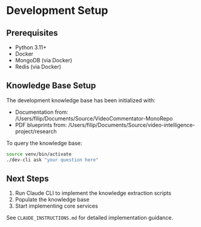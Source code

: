 # Development Setup

## Prerequisites

- Python 3.11+
- Docker
- MongoDB (via Docker)
- Redis (via Docker)

## Knowledge Base Setup

The development knowledge base has been initialized with:
- Documentation from: /Users/filip/Documents/Source/VideoCommentator-MonoRepo
- PDF blueprints from: /Users/filip/Documents/Source/video-intelligence-project/research

To query the knowledge base:
```bash
source venv/bin/activate
./dev-cli ask "your question here"
```

## Next Steps

1. Run Claude CLI to implement the knowledge extraction scripts
2. Populate the knowledge base
3. Start implementing core services

See `CLAUDE_INSTRUCTIONS.md` for detailed implementation guidance.
